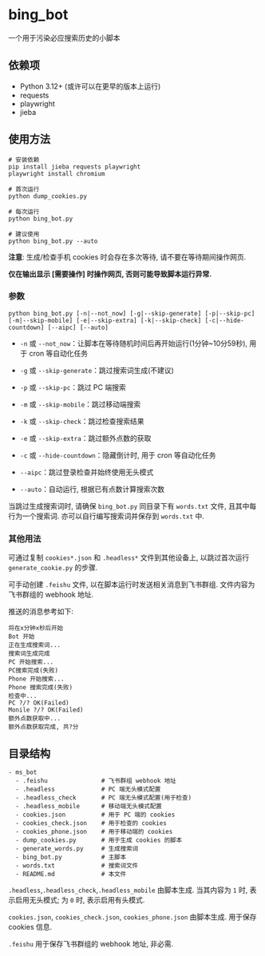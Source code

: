 # bing_bot

一个用于污染必应搜索历史的小脚本

## 依赖项

- Python 3.12+ (或许可以在更早的版本上运行)
- requests
- playwright
- jieba

## 使用方法

```shell
# 安装依赖
pip install jieba requests playwright
playwright install chromium

# 首次运行
python dump_cookies.py

# 每次运行
python bing_bot.py

# 建议使用
python bing_bot.py --auto

```

**注意**: 生成/检查手机 cookies 时会存在多次等待, 请不要在等待期间操作网页.

**仅在输出显示 [需要操作] 时操作网页, 否则可能导致脚本运行异常.**

### 参数

```shell
python bing_bot.py [-n|--not_now] [-g|--skip-generate] [-p|--skip-pc] [-m|--skip-mobile] [-e|--skip-extra] [-k|--skip-check] [-c|--hide-countdown] [--aipc] [--auto]
```

- `-n` 或 `--not_now`：让脚本在等待随机时间后再开始运行(1分钟~10分59秒), 用于 cron 等自动化任务
- `-g` 或 `--skip-generate`：跳过搜索词生成(不建议)
- `-p` 或 `--skip-pc`：跳过 PC 端搜索
- `-m` 或 `--skip-mobile`：跳过移动端搜索
- `-k` 或 `--skip-check`：跳过检查搜索结果
- `-e` 或 `--skip-extra`：跳过额外点数的获取
- `-c` 或 `--hide-countdown`：隐藏倒计时, 用于 cron 等自动化任务

- `--aipc`：跳过登录检查并始终使用无头模式
- `--auto`：自动运行, 根据已有点数计算搜索次数

当跳过生成搜索词时, 请确保 `bing_bot.py` 同目录下有 `words.txt` 文件, 且其中每行为一个搜索词. 亦可以自行编写搜索词并保存到 `words.txt` 中.

### 其他用法

可通过复制 `cookies*.json` 和 `.headless*` 文件到其他设备上, 以跳过首次运行 `generate_cookie.py` 的步骤.

可手动创建 `.feishu` 文件, 以在脚本运行时发送相关消息到飞书群组. 文件内容为飞书群组的 webhook 地址.

推送的消息参考如下:

```
将在x分钟x秒后开始
Bot 开始
正在生成搜索词...
搜索词生成完成
PC 开始搜索...
PC搜索完成(失败)
Phone 开始搜索...
Phone 搜索完成(失败)
检查中...
PC ?/? OK(Failed)
Monile ?/? OK(Failed)
额外点数获取中...
额外点数获取完成, 共?分
```

## 目录结构

```
- ms_bot
  - .feishu               # 飞书群组 webhook 地址
  - .headless             # PC 端无头模式配置
  - .headless_check       # PC 端无头模式配置(用于检查)
  - .headless_mobile      # 移动端无头模式配置
  - cookies.json          # 用于 PC 端的 cookies
  - cookies_check.json    # 用于检查的 cookies
  - cookies_phone.json    # 用于移动端的 cookies
  - dump_cookies.py       # 用于生成 cookies 的脚本
  - generate_words.py     # 生成搜索词
  - bing_bot.py           # 主脚本
  - words.txt             # 搜索词文件
  - README.md             # 本文件
```

`.headless`,`.headless_check`,`.headless_mobile` 由脚本生成. 当其内容为 `1` 时, 表示启用无头模式; 为 `0` 时, 表示启用有头模式.

`cookies.json`, `cookies_check.json`, `cookies_phone.json` 由脚本生成. 用于保存 cookies 信息.

`.feishu` 用于保存飞书群组的 webhook 地址, 非必需.